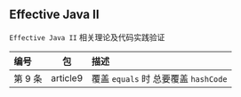 
## Effective Java II 

`Effective Java II` 相关理论及代码实践验证
    
| 编号 | 包 | 描述 |
| :---- |:----: | :---- |
| 第 9 条 | article9 | 覆盖 `equals` 时 总要覆盖 `hashCode` |
 

 

   
 
